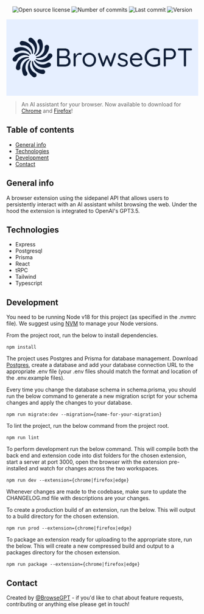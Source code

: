 <div align="center">
    <img alt="Open source license" src="https://img.shields.io/github/license/joshkent94/browsegpt?label=Open+Source+License" align="center">
    <img alt="Number of commits" src="https://img.shields.io/github/commit-activity/t/joshkent94/browsegpt/main?label=Commits" align="center">
    <img alt="Last commit" src="https://img.shields.io/github/last-commit/joshkent94/browsegpt/main?label=Last Commit" align="center">
    <img alt="Version" src="https://img.shields.io/github/manifest-json/v/joshkent94/browsegpt?filename=extension/shared/base-manifest.json&label=Version" align="center">
</div>

<br>

<img alt="Logo" src="./extension/shared/public/logo.png" align="center">

<br>

> An AI assistant for your browser. Now available to download for [Chrome](https://chrome.google.com/webstore/detail/browsegpt/ijdehllahgkhhcoffcohgmbebcchdknb) and [Firefox](https://addons.mozilla.org/en-US/firefox/addon/browsegpt/)!

## Table of contents

-   [General info](#general-info)
-   [Technologies](#technologies)
-   [Development](#development)
-   [Contact](#contact)

## General info

A browser extension using the sidepanel API that allows users to persistently interact with an AI assistant whilst browsing the web. Under the hood the extension is integrated to OpenAI's GPT3.5.

## Technologies

-   Express
-   Postgresql
-   Prisma
-   React
-   tRPC
-   Tailwind
-   Typescript

## Development

You need to be running Node v18 for this project (as specified in the .nvmrc file). We suggest using [NVM](https://github.com/nvm-sh/nvm) to manage your Node versions.

From the project root, run the below to install dependencies.

```
npm install
```

The project uses Postgres and Prisma for database management. Download [Postgres](https://www.postgresql.org/download/), create a database and add your database connection URL to the appropriate .env file (your .env files should match the format and location of the .env.example files).

Every time you change the database schema in schema.prisma, you should run the below command to generate a new migration script for your schema changes and apply the changes to your database.

```
npm run migrate:dev --migration={name-for-your-migration}
```

To lint the project, run the below command from the project root.

```
npm run lint
```

To perform development run the below command. This will compile both the back end and extension code into dist folders for the chosen extension, start a server at port 3000, open the browser with the extension pre-installed and watch for changes across the two workspaces.

```
npm run dev --extension={chrome|firefox|edge}
```

Whenever changes are made to the codebase, make sure to update the CHANGELOG.md file with descriptions are your changes. 

To create a production build of an extension, run the below. This will output to a build directory for the chosen extension.

```
npm run prod --extension={chrome|firefox|edge}
```

To package an extension ready for uploading to the appropriate store, run the below. This will create a new compressed build and output to a packages directory for the chosen extension.

```
npm run package --extension={chrome|firefox|edge}
```

## Contact

Created by [@BrowseGPT](mailto:general@browsegpt.app) - if you'd like to chat about feature requests, contributing or anything else please get in touch!